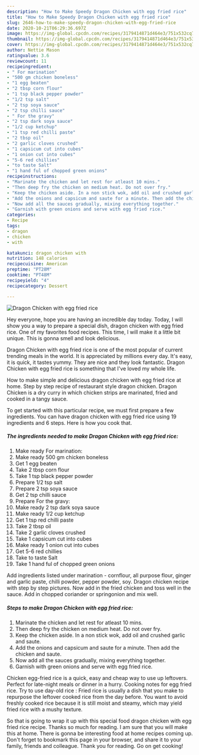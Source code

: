 ```yaml
---
description: "How to Make Speedy Dragon Chicken with egg fried rice"
title: "How to Make Speedy Dragon Chicken with egg fried rice"
slug: 2646-how-to-make-speedy-dragon-chicken-with-egg-fried-rice
date: 2020-10-21T06:29:36.697Z
image: https://img-global.cpcdn.com/recipes/3179414871d464e3/751x532cq70/dragon-chicken-with-egg-fried-rice-recipe-main-photo.jpg
thumbnail: https://img-global.cpcdn.com/recipes/3179414871d464e3/751x532cq70/dragon-chicken-with-egg-fried-rice-recipe-main-photo.jpg
cover: https://img-global.cpcdn.com/recipes/3179414871d464e3/751x532cq70/dragon-chicken-with-egg-fried-rice-recipe-main-photo.jpg
author: Nettie Mason
ratingvalue: 3.6
reviewcount: 11
recipeingredient:
- " For marination"
- "500 gm chicken boneless"
- "1 egg beaten"
- "2 tbsp corn flour"
- "1 tsp black pepper powder"
- "1/2 tsp salt"
- "2 tsp soya sauce"
- "2 tsp chilli sauce"
- " For the gravy"
- "2 tsp dark soya sauce"
- "1/2 cup ketchup"
- "1 tsp red chilli paste"
- "2 tbsp oil"
- "2 garlic cloves crushed"
- "1 capsicum cut into cubes"
- "1 onion cut into cubes"
- "5-6 red chillies"
- "to taste Salt"
- "1 hand ful of chopped green onions"
recipeinstructions:
- "Marinate the chicken and let rest for atleast 10 mins."
- "Then deep fry the chicken on medium heat. Do not over fry."
- "Keep the chicken aside. In a non stick wok, add oil and crushed garlic and saute."
- "Add the onions and capsicum and saute for a minute. Then add the chicken and saute."
- "Now add all the sauces gradually, mixing everything together."
- "Garnish with green onions and serve with egg fried rice."
categories:
- Recipe
tags:
- dragon
- chicken
- with

katakunci: dragon chicken with 
nutrition: 148 calories
recipecuisine: American
preptime: "PT28M"
cooktime: "PT48M"
recipeyield: "4"
recipecategory: Dessert

---
```



![Dragon Chicken with egg fried rice](https://img-global.cpcdn.com/recipes/3179414871d464e3/751x532cq70/dragon-chicken-with-egg-fried-rice-recipe-main-photo.jpg)

Hey everyone, hope you are having an incredible day today. Today, I will show you a way to prepare a special dish, dragon chicken with egg fried rice. One of my favorites food recipes. This time, I will make it a little bit unique. This is gonna smell and look delicious.

Dragon Chicken with egg fried rice is one of the most popular of current trending meals in the world. It is appreciated by millions every day. It's easy, it is quick, it tastes yummy. They are nice and they look fantastic. Dragon Chicken with egg fried rice is something that I've loved my whole life.

How to make simple and delicious dragon chicken with egg fried rice at home. Step by step recipe of restaurant style dragon chicken. Dragon Chicken is a dry curry in which chicken strips are marinated, fried and cooked in a tangy sauce.


To get started with this particular recipe, we must first prepare a few ingredients. You can have dragon chicken with egg fried rice using 19 ingredients and 6 steps. Here is how you cook that.

<!--inarticleads1-->

##### The ingredients needed to make Dragon Chicken with egg fried rice:

1. Make ready  For marination:
1. Make ready 500 gm chicken boneless
1. Get 1 egg beaten
1. Take 2 tbsp corn flour
1. Take 1 tsp black pepper powder
1. Prepare 1/2 tsp salt
1. Prepare 2 tsp soya sauce
1. Get 2 tsp chilli sauce
1. Prepare  For the gravy:
1. Make ready 2 tsp dark soya sauce
1. Make ready 1/2 cup ketchup
1. Get 1 tsp red chilli paste
1. Take 2 tbsp oil
1. Take 2 garlic cloves crushed
1. Take 1 capsicum cut into cubes
1. Make ready 1 onion cut into cubes
1. Get 5-6 red chillies
1. Take to taste Salt
1. Take 1 hand ful of chopped green onions


Add ingredients listed under marination - cornflour, all purpose flour, ginger and garlic paste, chilli powder, pepper powder, soy. Dragon chicken recipe with step by step pictures. Now add in the fried chicken and toss well in the sauce. Add in chopped coriander or springonion and mix well. 

<!--inarticleads2-->

##### Steps to make Dragon Chicken with egg fried rice:

1. Marinate the chicken and let rest for atleast 10 mins.
1. Then deep fry the chicken on medium heat. Do not over fry.
1. Keep the chicken aside. In a non stick wok, add oil and crushed garlic and saute.
1. Add the onions and capsicum and saute for a minute. Then add the chicken and saute.
1. Now add all the sauces gradually, mixing everything together.
1. Garnish with green onions and serve with egg fried rice.


Chicken egg-fried rice is a quick, easy and cheap way to use up leftovers. Perfect for late-night meals or dinner in a hurry. Cooking notes for egg fried rice. Try to use day-old rice : Fried rice is usually a dish that you make to repurpose the leftover cooked rice from the day before. You want to avoid freshly cooked rice because it is still moist and steamy, which may yield fried rice with a mushy texture. 

So that is going to wrap it up with this special food dragon chicken with egg fried rice recipe. Thanks so much for reading. I am sure that you will make this at home. There is gonna be interesting food at home recipes coming up. Don't forget to bookmark this page in your browser, and share it to your family, friends and colleague. Thank you for reading. Go on get cooking!
